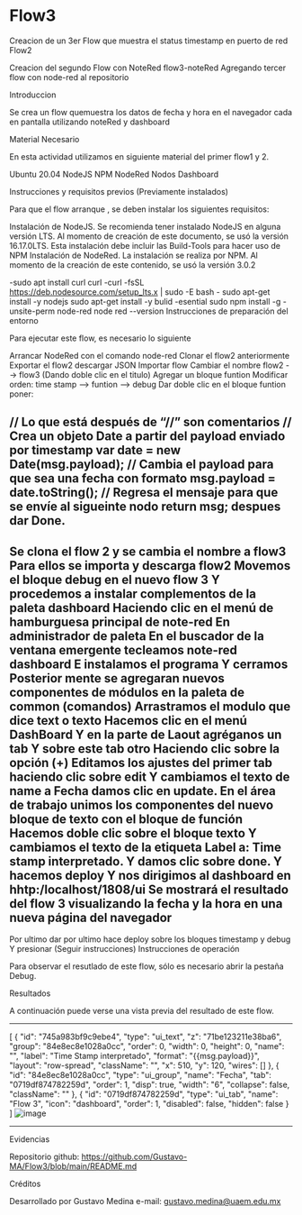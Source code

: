# Flow3
Creacion de un 3er Flow que muestra el status timestamp en puerto de red
Flow2

Creacion del segundo Flow con NoteRed flow3-noteRed Agregando tercer flow con node-red al repositorio 

Introduccion

Se crea un flow quemuestra los datos de fecha y hora en el navegador cada en pantalla utilizando noteRed y dashboard

Material Necesario

En esta actividad utilizamos en siguiente material del primer flow1  y 2.

Ubuntu 20.04 NodeJS NPM NodeRed Nodos Dashboard

Instrucciones y requisitos previos (Previamente instalados)

Para que el flow arranque , se deben instalar los siguientes requisitos:

Instalación de NodeJS. Se recomienda tener instalado NodeJS en alguna versión LTS. Al momento de creación de este documento, se usó la versión 16.17.0LTS. Esta instalación debe incluir las Build-Tools para hacer uso de NPM Instalación de NodeRed. La instalación se realiza por NPM. Al momento de la creación de este contenido, se usó la versión 3.0.2

-sudo apt install curl curl -curl -fsSL https://deb.nodesource.com/setup_lts.x | sudo -E bash - sudo apt-get install -y nodejs sudo apt-get install -y bulid -esential sudo npm install -g -unsite-perm node-red node red --version
Instrucciones de preparación del entorno

Para ejecutar este flow, es necesario lo siguiente

Arrancar NodeRed con el comando node-red Clonar el flow2 anteriormente Exportar el flow2 descargar JSON Importar flow Cambiar el nombre flow2 --> flow3 (Dando doble clic en el titulo) Agregar un bloque funtion Modificar orden: time stamp --> funtion --> debug Dar doble clic en el bloque funtion poner:

// Lo que está después de “//” son comentarios // Crea un objeto Date a partir del payload enviado por timestamp var date = new Date(msg.payload); // Cambia el payload para que sea una fecha con formato msg.payload = date.toString(); // Regresa el mensaje para que se envíe al sigueinte nodo return msg; despues dar Done.
-------------------------------
Se clona el flow 2 y se cambia el nombre a flow3
Para ellos se importa y descarga flow2
Movemos el bloque debug en el nuevo flow 3
Y procedemos a instalar complementos de la paleta dashboard
Haciendo clic en el menú de hamburguesa principal de note-red
En administrador de paleta
En el buscador de la ventana emergente tecleamos note-red dashboard
E instalamos el programa
Y cerramos
Posterior mente se agregaran nuevos componentes de módulos en la paleta de common (comandos)
Arrastramos el modulo que dice text o texto
Hacemos clic en el menú DashBoard
Y en la parte de Laout agréganos un tab
Y sobre este tab otro
Haciendo clic sobre la opción (+)
Editamos los ajustes del primer tab haciendo clic sobre edit
Y cambiamos el texto de name a Fecha damos clic en update.
En el área de trabajo unimos los componentes del nuevo bloque de texto con el bloque de función
Hacemos doble clic sobre el bloque texto
Y cambiamos el texto de la etiqueta Label a: Time stamp interpretado.
Y damos clic sobre done.
Y hacemos deploy
Y nos dirigimos al dashboard en hhtp:/localhost/1808/ui
Se mostrará el resultado del flow 3 visualizando la fecha y la hora en una nueva página del navegador
-------------------------------
Por ultimo dar por ultimo hace deploy sobre los bloques timestamp y debug Y presionar (Seguir instrucciones)
Instrucciones de operación

Para observar el resutlado de este flow, sólo es necesario abrir la pestaña Debug.

Resultados

A continuación puede verse una vista previa del resultado de este flow. 

--------------------------
[
    {
        "id": "745a983bf9c9ebe4",
        "type": "ui_text",
        "z": "71be123211e38ba6",
        "group": "84e8ec8e1028a0cc",
        "order": 0,
        "width": 0,
        "height": 0,
        "name": "",
        "label": "Time Stamp interpretado",
        "format": "{{msg.payload}}",
        "layout": "row-spread",
        "className": "",
        "x": 510,
        "y": 120,
        "wires": []
    },
    {
        "id": "84e8ec8e1028a0cc",
        "type": "ui_group",
        "name": "Fecha",
        "tab": "0719df874782259d",
        "order": 1,
        "disp": true,
        "width": "6",
        "collapse": false,
        "className": ""
    },
    {
        "id": "0719df874782259d",
        "type": "ui_tab",
        "name": "Flow 3",
        "icon": "dashboard",
        "order": 1,
        "disabled": false,
        "hidden": false
    }
]
![image](https://user-images.githubusercontent.com/111370930/187046925-fb40dcc4-5eab-4121-bff0-2d264aabc3a4.png)

--------------------------

Evidencias

Repositorio github: https://github.com/Gustavo-MA/Flow3/blob/main/README.md

Créditos

Desarrollado por Gustavo Medina e-mail: gustavo.medina@uaem.edu.mx
